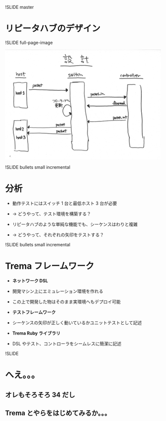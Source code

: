 !SLIDE master
# リピータハブのデザイン ############################################


!SLIDE full-page-image

![シーケンス図](sequence.jpg "シーケンス図")


!SLIDE bullets small incremental
# 分析 ######################################################

* 動作テストにはスイッチ 1 台と最低ホスト 3 台が必要
* → どうやって、テスト環境を構築する？

* リピータハブのような単純な機能でも、シーケンスはわりと複雑
* → どうやって、それぞれの矢印をテストする？


!SLIDE bullets small incremental
# Trema フレームワーク ###########################################

* <b>ネットワーク DSL</b>
* 開発マシン上にエミュレーション環境を作れる
* この上で開発した物はそのまま実環境へもデプロイ可能

* <b>テストフレームワーク</b>
* シーケンスの矢印が正しく動いているかユニットテストとして記述

* <b>Trema Ruby ライブラリ</b>
* DSL やテスト、コントローラをシームレスに簡潔に記述


!SLIDE
# へえ。。。
## オレもそろそろ 34 だし
## Trema とやらをはじめてみるか。。。
